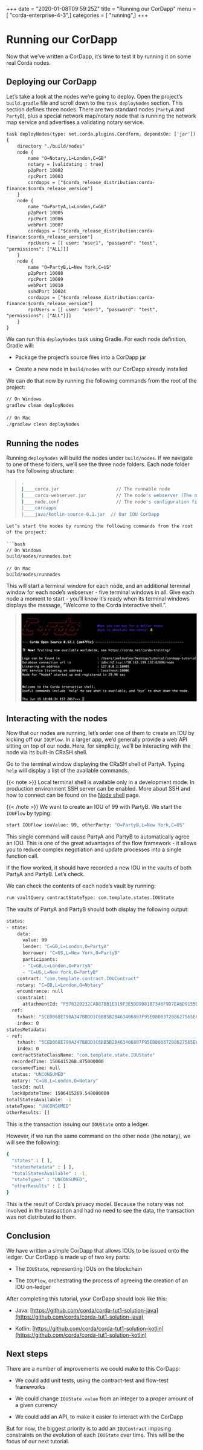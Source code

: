 +++
date = "2020-01-08T09:59:25Z"
title = "Running our CorDapp"
menu = [ "corda-enterprise-4-3",]
categories = [ "running",]
+++



# Running our CorDapp

Now that we’ve written a CorDapp, it’s time to test it by running it on some real Corda nodes.


## Deploying our CorDapp

Let’s take a look at the nodes we’re going to deploy. Open the project’s `build.gradle` file and scroll down to the
                `task deployNodes` section. This section defines three nodes. There are two standard nodes (`PartyA` and
                `PartyB`), plus a special network map/notary node that is running the network map service and advertises a validating notary
                service.

```none
task deployNodes(type: net.corda.plugins.Cordform, dependsOn: ['jar']) {
    directory "./build/nodes"
    node {
        name "O=Notary,L=London,C=GB"
        notary = [validating : true]
        p2pPort 10002
        rpcPort 10003
        cordapps = ["$corda_release_distribution:corda-finance:$corda_release_version"]
    }
    node {
        name "O=PartyA,L=London,C=GB"
        p2pPort 10005
        rpcPort 10006
        webPort 10007
        cordapps = ["$corda_release_distribution:corda-finance:$corda_release_version"]
        rpcUsers = [[ user: "user1", "password": "test", "permissions": ["ALL]]]
    }
    node {
        name "O=PartyB,L=New York,C=US"
        p2pPort 10008
        rpcPort 10009
        webPort 10010
        sshdPort 10024
        cordapps = ["$corda_release_distribution:corda-finance:$corda_release_version"]
        rpcUsers = [[ user: "user1", "password": "test", "permissions": ["ALL"]]]
    }
}
```
We can run this `deployNodes` task using Gradle. For each node definition, Gradle will:


* Package the project’s source files into a CorDapp jar


* Create a new node in `build/nodes` with our CorDapp already installed


We can do that now by running the following commands from the root of the project:

```bash
// On Windows
gradlew clean deployNodes

// On Mac
./gradlew clean deployNodes
```

## Running the nodes

Running `deployNodes` will build the nodes under `build/nodes`. If we navigate to one of these folders, we’ll see
                the three node folders. Each node folder has the following structure:

> 
> ```bash
> .
> |____corda.jar                     // The runnable node
> |____corda-webserver.jar           // The node's webserver (The notary doesn't need a web server)
> |____node.conf                     // The node's configuration file
> |____cordapps
> |____java/kotlin-source-0.1.jar  // Our IOU CorDapp
```
Let’s start the nodes by running the following commands from the root of the project:

```bash
// On Windows
build/nodes/runnodes.bat

// On Mac
build/nodes/runnodes
```
This will start a terminal window for each node, and an additional terminal window for each node’s webserver - five
                terminal windows in all. Give each node a moment to start - you’ll know it’s ready when its terminal windows displays
                the message, “Welcome to the Corda interactive shell.”.

> 
> ![running node](resources/running_node.png "running node")
## Interacting with the nodes

Now that our nodes are running, let’s order one of them to create an IOU by kicking off our `IOUFlow`. In a larger
                app, we’d generally provide a web API sitting on top of our node. Here, for simplicity, we’ll be interacting with the
                node via its built-in CRaSH shell.

Go to the terminal window displaying the CRaSH shell of PartyA. Typing `help` will display a list of the available
                commands.


{{< note >}}
Local terminal shell is available only in a development mode. In production environment SSH server can be enabled.
                    More about SSH and how to connect can be found on the [Node shell](shell.md) page.

{{< /note >}}
We want to create an IOU of 99 with PartyB. We start the `IOUFlow` by typing:

```bash
start IOUFlow iouValue: 99, otherParty: "O=PartyB,L=New York,C=US"
```
This single command will cause PartyA and PartyB to automatically agree an IOU. This is one of the great advantages of
                the flow framework - it allows you to reduce complex negotiation and update processes into a single function call.

If the flow worked, it should have recorded a new IOU in the vaults of both PartyA and PartyB. Let’s check.

We can check the contents of each node’s vault by running:

```bash
run vaultQuery contractStateType: com.template.states.IOUState
```
The vaults of PartyA and PartyB should both display the following output:

```bash
states:
- state:
    data:
      value: 99
      lender: "C=GB,L=London,O=PartyA"
      borrower: "C=US,L=New York,O=PartyB"
      participants:
      - "C=GB,L=London,O=PartyA"
      - "C=US,L=New York,O=PartyB"
    contract: "com.template.contract.IOUContract"
    notary: "C=GB,L=London,O=Notary"
    encumbrance: null
    constraint:
      attachmentId: "F578320232CAB87BB1E919F3E5DB9D81B7346F9D7EA6D9155DC0F7BA8E472552"
  ref:
    txhash: "5CED068E790A347B0DD1C6BB5B2B463406807F95E080037208627565E6A2103B"
    index: 0
statesMetadata:
- ref:
    txhash: "5CED068E790A347B0DD1C6BB5B2B463406807F95E080037208627565E6A2103B"
    index: 0
  contractStateClassName: "com.template.state.IOUState"
  recordedTime: 1506415268.875000000
  consumedTime: null
  status: "UNCONSUMED"
  notary: "C=GB,L=London,O=Notary"
  lockId: null
  lockUpdateTime: 1506415269.548000000
totalStatesAvailable: -1
stateTypes: "UNCONSUMED"
otherResults: []
```
This is the transaction issuing our `IOUState` onto a ledger.

However, if we run the same command on the other node (the notary), we will see the following:

```bash
{
  "states" : [ ],
  "statesMetadata" : [ ],
  "totalStatesAvailable" : -1,
  "stateTypes" : "UNCONSUMED",
  "otherResults" : [ ]
}
```
This is the result of Corda’s privacy model. Because the notary was not involved in the transaction and had no need to see the data, the
                transaction was not distributed to them.


## Conclusion

We have written a simple CorDapp that allows IOUs to be issued onto the ledger. Our CorDapp is made up of two key
                parts:


* The `IOUState`, representing IOUs on the blockchain


* The `IOUFlow`, orchestrating the process of agreeing the creation of an IOU on-ledger


After completing this tutorial, your CorDapp should look like this:


* Java: [https://github.com/corda/corda-tut1-solution-java](https://github.com/corda/corda-tut1-solution-java)


* Kotlin: [https://github.com/corda/corda-tut1-solution-kotlin](https://github.com/corda/corda-tut1-solution-kotlin)



## Next steps

There are a number of improvements we could make to this CorDapp:


* We could add unit tests, using the contract-test and flow-test frameworks


* We could change `IOUState.value` from an integer to a proper amount of a given currency


* We could add an API, to make it easier to interact with the CorDapp


But for now, the biggest priority is to add an `IOUContract` imposing constraints on the evolution of each
                `IOUState` over time. This will be the focus of our next tutorial.


